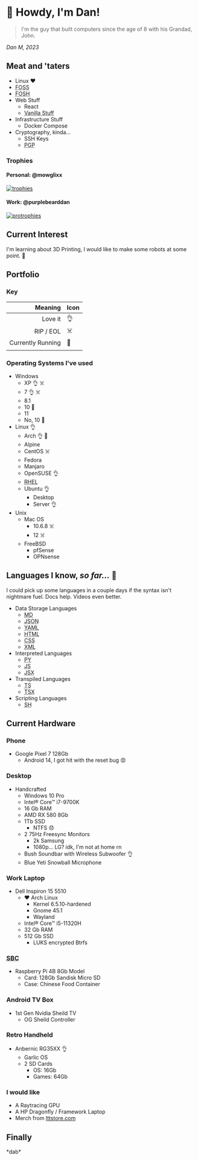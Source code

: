 
# :wave: Howdy, I'm Dan!

> I'm the guy that built computers since the age of 8 with his Grandad, John.

_Dan M, 2023_


## Meat and 'taters

- Linux :heart:
- <abbr title="Free Open Source Software">FOSS</abbr>
- <abbr title="Free Open Source Hardware">FOSH</abbr>
- Web Stuff
    - React
    - <abbr title="HTML, CSS ♥, JS">Vanilla Stuff</abbr>
- Infrastructure Stuff
    - Docker Compose
- Cryptography, kinda...
    - SSH Keys
    - <abbr title="Pretty Good Privacy">PGP</abbr>

### Trophies

#### Personal: @mowglixx
[![trophies](https://github-profile-trophy.vercel.app/?username=mowglixx&theme=nord&column=3)](https://github.com/mowglixx)

#### Work: @purplebearddan
[![protrophies](https://github-profile-trophy.vercel.app/?username=purplebearddan&theme=nord&column=3)](https://github.com/purplebearddan)


## Current Interest

I'm learning about 3D Printing, I would like to make some robots at some point. :robot:

## Portfolio


### Key

| Meaning           |Icon                    |
|------------------:|:-----------------------|
| Love it           | :ok_hand:              |
| RIP / EOL         | :skull_and_crossbones: |
| Currently Running | :crown:                |
|                   |                        |

### Operating Systems I've used

- Windows
    - XP :ok_hand: :skull_and_crossbones:
    - 7 :ok_hand: :skull_and_crossbones:
    - 8.1
    - 10 :crown: 
    - 11
    - No, 10 :crown: 
- Linux :ok_hand:
    - Arch :ok_hand: :crown:
    - Alpine
    - CentOS :skull_and_crossbones:
    - Fedora
    - Manjaro
    - OpenSUSE :ok_hand:
    - <abbr title="Red Hat Enterprise Linux">RHEL</abbr>
    - Ubuntu :ok_hand:
        - Desktop
        - Server :ok_hand:
- Unix
    - Mac OS
        - 10.6.8 :skull_and_crossbones:
        - 12 :skull_and_crossbones:
    - FreeBSD 
        - pfSense
        - OPNsense

## Languages I know, *so far...* :supervillain:

I could pick up some languages in a couple days if the syntax isn't nightmare fuel. Docs help. Videos even better.

- Data Storage Languages
    - <abbr title="Markdown">MD</abbr>
    - <abbr title="JavaScript Object Notation">JSON</abbr>
    - <abbr title="Yet Another Markup Language">YAML</abbr>
    - <abbr title="Hyper Text Markup Language">HTML</abbr>
    - <abbr title="Cascading Stylesheets">CSS</abbr>
    - <abbr title="Extensible Markup Language">XML</abbr>
- Interpreted Languages
    - <abbr title="Python 3">PY</abbr>
    - <abbr title="JavaScript">JS</abbr>
    - <abbr title="React JavaScript">JSX</abbr>
- Transpiled Languages
    - <abbr title="TypeScript">TS</abbr>
    - <abbr title="React Typescript">TSX</abbr>
- Scripting Languages
    - <abbr title="Bash Shell Script">SH</abbr>

## Current Hardware

### Phone

- Google Pixel 7 128Gb
    - Android 14, I got hit with the reset bug 😡

### Desktop
- Handcrafted
    - Windows 10 Pro
    - Intel® Core™ i7-9700K
    - 16 Gb RAM
    - AMD RX 580 8Gb
    - 1Tb SSD
      - NTFS 😞
    - 2 75Hz Freesync Monitors
        - 2k Samsung
        - 1080p... LG? idk, I'm not at home rn
    - Bush Soundbar with Wireless Subwoofer :ok_hand:
    - Blue Yeti Snowball Microphone

### Work Laptop
- Dell Inspiron 15 5510
  - :heart: Arch Linux
    - Kernel 6.5.10-hardened
    - Gnome 45.1
    - Wayland
  - Intel® Core™ i5-11320H
  - 32 Gb RAM
  - 512 Gb SSD
    - LUKS encrypted Btrfs

### <abbr title="Single Board Computer">SBC</abbr>

- Raspberry Pi 4B 8Gb Model
  - Card: 128Gb Sandisk Micro SD
  - Case: Chinese Food Container

### Android TV Box 

- 1st Gen Nvidia Sheild TV 
  - OG Sheild Controller

### Retro Handheld 

- Anbernic RG35XX :ok_hand:
  - Garlic OS
  - 2 SD Cards
    - OS: 16Gb
    - Games: 64Gb

### I would like

- A Raytracing GPU
- A HP Dragonfly / Framework Laptop
- Merch from [lttstore.com](https://lttstore.com)

## Finally

\*dab\*